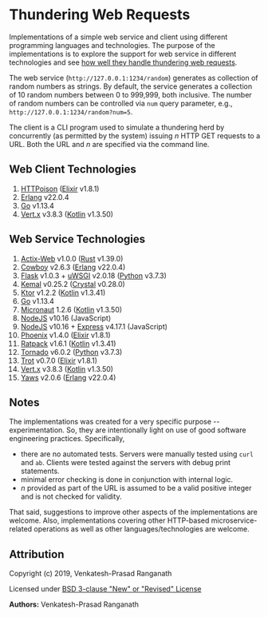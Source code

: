 # Thundering Web Requests

Implementations of a simple web service and client using different programming languages and technologies.  The purpose of the implementations is to explore the support for web service in different technologies and see [how well they handle thundering web requests](https://medium.com/@rvprasad/thundering-web-requests-part-0-a4a594556eb9).

The web service (`http://127.0.0.1:1234/random`) generates as collection of random numbers as strings.  By default, the service generates a collection of 10 random numbers between 0 to 999,999, both inclusive.  The number of random numbers can be controlled via `num` query parameter, e.g., `http://127.0.0.1:1234/random?num=5`.

The client is a CLI program used to simulate a thundering herd by concurrently (as permitted by the system) issuing *n* HTTP GET requests to a URL.  Both the URL and *n* are specified via the command line.


## Web Client Technologies

1.  [HTTPoison]() ([Elixir](http://www.elixir-lang.org/) v1.8.1)
2.  [Erlang](http://www.erlang.org/) v22.0.4
3.  [Go](https://golang.org/) v1.13.4
4.  [Vert.x](http://vertx.io) v3.8.3 ([Kotlin](http://kotlinlang.org) v1.3.50)


## Web Service Technologies

1.  [Actix-Web](https://actix.rs/) v1.0.0 ([Rust](http://rust-lang.org) v1.39.0)
2.  [Cowboy](http://ninenines.eu) v2.6.3 ([Erlang](http://erlang.org) v22.0.4)
3.  [Flask](http://flask.pocoo.org) v1.0.3 + [uWSGI](https://uwsgi-docs.readthedocs.io/en/latest/#) v2.0.18 ([Python](http://python.org) v3.7.3)
4.  [Kemal](http://kemalcr.com) v0.25.2 ([Crystal](http://crystal-lang.org/) v0.28.0)
5.  [Ktor](http://ktor.io) v1.2.2 ([Kotlin](http://kotlinlang.org) v1.3.41)
6.  [Go](https://golang.org/) v1.13.4
7.  [Micronaut](http://micronaut.io) 1.2.6 ([Kotlin](http://kotlinlang.org) v1.3.50)
8.  [NodeJS](http://nodejs.org) v10.16 (JavaScript)
9.  [NodeJS](http://nodejs.org) v10.16 + [Express](http://expressjs.com) v4.17.1 (JavaScript)
10. [Phoenix](https://phoenixframework.orgt) v1.4.0 ([Elixir](http://www.elixir-lang.org/) v1.8.1)
11. [Ratpack](http://ratpack.io) v1.6.1 ([Kotlin](http://kotlinlang.org) v1.3.41)
12. [Tornado](http://www.tornadoweb.org) v6.0.2 ([Python](http://python.org) v3.7.3)
13. [Trot](https://github.com/hexedpackets/trot) v0.7.0 ([Elixir](http://www.elixir-lang.org/) v1.8.1)
14. [Vert.x](http://vertx.io) v3.8.3 ([Kotlin](http://kotlinlang.org) v1.3.50)
15. [Yaws](http://yaws.hyber.org/) v2.0.6 ([Erlang](http://erlang.org) v22.0.4)


## Notes

The implementations was created for a very specific purpose -- experimentation.  So, they are intentionally light on use of good software engineering practices.  Specifically,
-   there are no automated tests.  Servers were manually tested using `curl` and `ab`.  Clients were tested against the servers with debug print statements.
-   minimal error checking is done in conjunction with internal logic.
-   *n* provided as part of the URL is assumed to be a valid positive integer and is not checked for validity.

That said, suggestions to improve other aspects of the implementations are welcome.  Also, implementations covering other HTTP-based microservice-related operations as well as other languages/technologies are welcome.


## Attribution

Copyright (c) 2019, Venkatesh-Prasad Ranganath

Licensed under [BSD 3-clause "New" or "Revised" License](https://choosealicense.com/licenses/bsd-3-clause/)

**Authors:** Venkatesh-Prasad Ranganath
